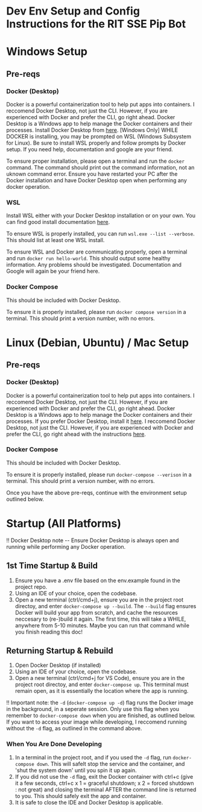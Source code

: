 # Dev Env Setup and Config Instructions for the RIT SSE Pip Bot

# Windows Setup
## Pre-reqs
### Docker (Desktop)
Docker is a powerful containerization tool to help put apps into containers. I reccomend Docker Desktop, not just the CLI. However, if you are experienced with Docker and prefer the CLI, go right ahead. Docker Desktop is a Windows app to help manage the Docker containers and their processes. 
Install Docker Desktop from [here](https://www.docker.com/products/docker-desktop/).
[Windows Only] WHILE DOCKER is installing, you may be prompted on WSL (Windows Subsystem for Linux). Be sure to install WSL properly and follow prompts by Docker setup. If you need help, documentation and google are your friend.

To ensure proper installation, please open a terminal and run the `docker` command. The command should print out the command information, not an uknown command error. Ensure you have restarted your PC after the Docker installation and have Docker Desktop open when performing any docker operation.

### WSL
Install WSL either with your Docker Desktop installation or on your own. You can find good install documentation [here](https://learn.microsoft.com/en-us/windows/wsl/install).

To ensure WSL is properly installed, you can run `wsl.exe --list --verbose`. This should list at least one WSL install. 

To ensure WSL and Docker are communicating properly, open a terminal and run `docker run hello-world`. This should output some healthy information. Any problems should be investigated. Documentation and Google will again be your friend here.

### Docker Compose
This should be included with Docker Desktop.

To ensure it is properly installed, please run `docker compose version` in a terminal. This should print a version number, with no errors.


# Linux (Debian, Ubuntu) / Mac Setup
## Pre-reqs
### Docker (Desktop)
Docker is a powerful containerization tool to help put apps into containers. I reccomend Docker Desktop, not just the CLI. However, if you are experienced with Docker and prefer the CLI, go right ahead. Docker Desktop is a Windows app to help manage the Docker containers and their processes. 
If you prefer Docker Desktop, install it [here](https://www.docker.com/products/docker-desktop/). I reccomend Docker Desktop, not just the CLI. However, if you are experienced with Docker and prefer the CLI, go right ahead with the instructions [here](https://docs.docker.com/desktop/setup/install/mac-install/).

### Docker Compose
This should be included with Docker Desktop.

To ensure it is properly installed, please run `docker-compose --verison` in a terminal. This should print a version number, with no errors.

Once you have the above pre-reqs, continue with the environment setup outlined below.

# Startup (All Platforms)
!! Docker Desktop note -- Ensure Docker Desktop is always open and running while performing any Docker operation. 

## 1st Time Startup & Build
1. Ensure you have a .env file based on the env.example found in the project repo.
2. Using an IDE of your choice, open the codebase.
3. Open a new terminal (ctrl/cmd+j), ensure you are in the project root directoy, and enter `docker-compose up --build`. The `--build` flag ensures Docker will build your app from scratch, and cache the resources neccesary to (re-)build it again. The first time, this will take a WHILE, anywhere from 5-10 minutes. Maybe you can run that command while you finish reading this doc!

## Returning Startup & Rebuild
1. Open Docker Desktop (if installed)
2. Using an IDE of your choice, open the codebase.
3. Open a new terminal (ctrl/cmd+j for VS Code), ensure you are in the project root directoy, and enter `docker-compose up`. This terminal must remain open, as it is essentially the location where the app is running.

!! Important note: the `-d` (`docker-compose up -d`) flag runs the Docker image in the background, in a seperate session. Only use this flag when you remember to `docker-compose down` when you are finished, as outlined below. If you want to access your image while developing, I reccomend running without the `-d` flag, as outlined in the command above.

### When You Are Done Developing
1. In a terminal in the project root, and if you used the `-d` flag, run `docker-compose down`. This will safelt stop the service and the container, and 'shut the system down' until you spin it up again.
2. If you did not use the `-d` flag, exit the Docker container with ctrl+c (give it a few seconds, ctrl+c x 1 = graceful shutdown; x 2 = forced shutdown : not great) and closing the terminal AFTER the command line is returned to you. This should safely exit the app and container.
3. It is safe to close the IDE and Docker Desktop is applicable.
